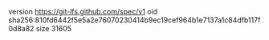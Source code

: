 version https://git-lfs.github.com/spec/v1
oid sha256:810fd6442f5e5a2e76070230414b9ec19cef964b1e7137a1c84dfb117f0d8a82
size 31605
